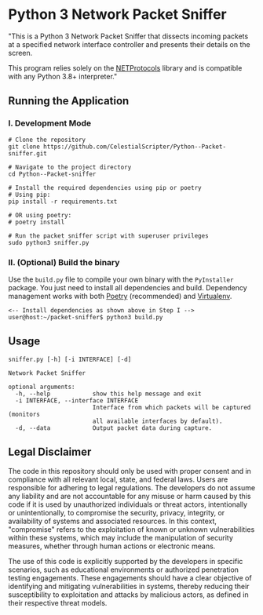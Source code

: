 # Python 3 Network Packet Sniffer
"This is a Python 3 Network Packet Sniffer that dissects incoming packets at a specified network interface controller and presents their details on the screen.

This program relies solely on the [NETProtocols](https://github.com/EONRaider/NETProtocols) library and is compatible with any Python 3.8+ interpreter."

## Running the Application
### I. Development Mode
```
# Clone the repository
git clone https://github.com/CelestialScripter/Python--Packet-sniffer.git

# Navigate to the project directory
cd Python--Packet-sniffer

# Install the required dependencies using pip or poetry
# Using pip:
pip install -r requirements.txt

# OR using poetry:
# poetry install

# Run the packet sniffer script with superuser privileges
sudo python3 sniffer.py
```
### II. (Optional) Build the binary
Use the `build.py` file to compile your own binary with the `PyInstaller` package. You just need to install all dependencies and build. 
Dependency management works with both [Poetry](https://python-poetry.org/) (recommended) and [Virtualenv](https://virtualenv.pypa.io/en/latest/). 
```
<-- Install dependencies as shown above in Step I -->
user@host:~/packet-sniffer$ python3 build.py
```
## Usage
```
sniffer.py [-h] [-i INTERFACE] [-d]

Network Packet Sniffer

optional arguments:
  -h, --help            show this help message and exit
  -i INTERFACE, --interface INTERFACE
                        Interface from which packets will be captured (monitors
                        all available interfaces by default).
  -d, --data            Output packet data during capture.
```
## Legal Disclaimer
The code in this repository should only be used with proper consent and in compliance with all relevant local, state, and federal laws.
Users are responsible for adhering to legal regulations.
The developers do not assume any liability and are not accountable for any misuse or harm caused by this code if it is used by unauthorized individuals or threat actors, intentionally or unintentionally, to compromise the security, privacy, integrity, or availability of systems and associated resources. In this context, "compromise" refers to the exploitation of known or unknown vulnerabilities within these systems, which may include the manipulation of security measures, whether through human actions or electronic means.

The use of this code is explicitly supported by the developers in specific scenarios, such as educational environments or authorized penetration testing engagements. These engagements should have a clear objective of identifying and mitigating vulnerabilities in systems, thereby reducing their susceptibility to exploitation and attacks by malicious actors, as defined in their respective threat models.
